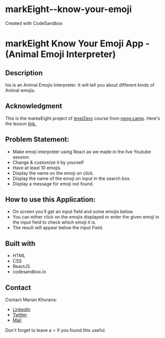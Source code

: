 # markEight--know-your-emoji
Created with CodeSandbox

# markEight Know Your Emoji App - (Animal Emoji Interpreter)
## Description
his is an Animal Emojis Interpreter. It will tell you about different kinds of Animal emojis.

## Acknowledgment
This is the markeEight project of [levelZero](https://neog.camp/level-zero) course from [neog.camp](neog.camp). Here's the lesson [link.](https://neog.camp/guide/lessonFive)

## Problem Statement:
- Make emoji interpreter using React as we made in the live Youtube session.
- Change & customize it by yourself
- Have at least 10 emojis
- Display the name on the emoji on click.
- Display the name of the emoji on input in the search box.
- Display a message for emoji not found.

## How to use this Application:
- On screen you'll get an input field and some emojis below.
- You can either click on the emojis displayed or enter the given emoji in the input field to check which emoji it is.
- The result will appear below the input Field.

## Built with
- HTML
- CSS
- ReactJS
- codesandbox.io

## Contact
Contact Manan Khurana:
- [LinkedIn](https://www.linkedin.com/in/manan-khurana-1b135b19b/)
- [Twitter](https://twitter.com/manankhurrana)
- [Mail](mailto:khuranamanan12@gmail.com)

Don't forget to leave a ⭐ if you found this useful.
